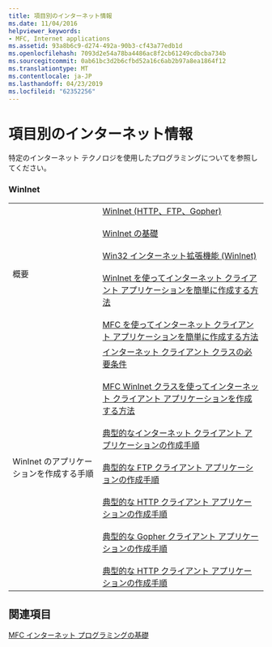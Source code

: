 ```yaml
---
title: 項目別のインターネット情報
ms.date: 11/04/2016
helpviewer_keywords:
- MFC, Internet applications
ms.assetid: 93a8b6c9-d274-492a-90b3-cf43a77edb1d
ms.openlocfilehash: 7093d2e54a78ba4486ac8f2cb61249cdbcba734b
ms.sourcegitcommit: 0ab61bc3d2b6cfbd52a16c6ab2b97a8ea1864f12
ms.translationtype: MT
ms.contentlocale: ja-JP
ms.lasthandoff: 04/23/2019
ms.locfileid: "62352256"
---
```

# <a name="internet-information-by-topic"></a>項目別のインターネット情報

特定のインターネット テクノロジを使用したプログラミングについてを参照してください。

### <a name="wininet"></a>WinInet

|||
|-|-|
|概要|[WinInet (HTTP、FTP、Gopher)](../mfc/win32-internet-extensions-wininet.md)<br /><br /> [WinInet の基礎](../mfc/wininet-basics.md)<br /><br /> [Win32 インターネット拡張機能 (WinInet)](../mfc/win32-internet-extensions-wininet.md)<br /><br /> [WinInet を使ってインターネット クライアント アプリケーションを簡単に作成する方法](../mfc/how-wininet-makes-it-easier-to-create-internet-client-applications.md)<br /><br /> [MFC を使ってインターネット クライアント アプリケーションを簡単に作成する方法](../mfc/how-mfc-makes-it-easier-to-create-internet-client-applications.md)|
|WinInet のアプリケーションを作成する手順|[インターネット クライアント クラスの必要条件](../mfc/prerequisites-for-internet-client-classes.md)<br /><br /> [MFC WinInet クラスを使ってインターネット クライアント アプリケーションを作成する方法](../mfc/writing-an-internet-client-application-using-mfc-wininet-classes.md)<br /><br /> [典型的なインターネット クライアント アプリケーションの作成手順](../mfc/steps-in-a-typical-internet-client-application.md)<br /><br /> [典型的な FTP クライアント アプリケーションの作成手順](../mfc/steps-in-a-typical-ftp-client-application.md)<br /><br /> [典型的な HTTP クライアント アプリケーションの作成手順](../mfc/steps-in-a-typical-http-client-application.md)<br /><br /> [典型的な Gopher クライアント アプリケーションの作成手順](../mfc/steps-in-a-typical-gopher-client-application.md)<br /><br /> [典型的な HTTP クライアント アプリケーションの作成手順](../mfc/steps-in-a-typical-http-client-application.md)|

## <a name="see-also"></a>関連項目

[MFC インターネット プログラミングの基礎](../mfc/mfc-internet-programming-basics.md)
